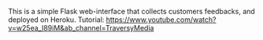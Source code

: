 This is a simple Flask web-interface that collects customers feedbacks, and deployed on Heroku. Tutorial:
https://www.youtube.com/watch?v=w25ea_I89iM&ab_channel=TraversyMedia
